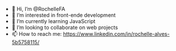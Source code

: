 - 👋 Hi, I’m @RochelleFA
- 👀 I’m interested in front-ende development
- 🌱 I’m currently learning JavaScript
- 💞️ I’m looking to collaborate on web projects
- 📫 How to reach me: https://www.linkedin.com/in/rochelle-alves-5b5758115/

<!---
RochelleFA/RochelleFA is a ✨ special ✨ repository because its `README.md` (this file) appears on your GitHub profile.
You can click the Preview link to take a look at your changes.
--->
